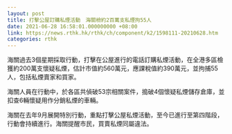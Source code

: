 ```yaml
---
layout: post
title: 打擊公屋訂購私煙活動　海關檢約2百萬支私煙拘55人
date: 2021-06-28 16:58:01.000000000 +08:00
link: https://news.rthk.hk/rthk/ch/component/k2/1598111-20210628.htm
categories: rthk
---
```


海關過去3個星期採取行動，打擊在公屋進行的電話訂購私煙活動，在全港多區檢獲約200萬支懷疑私煙，估計市值約560萬元，應課稅值約390萬元，並拘捕55人，包括私煙賣家和買家。

海關人員在行動中，於各區共偵破53宗相關案件，搗破4個懷疑私煙儲存倉庫，並扣查6輛懷疑用作分銷私煙的車輛。

海關在去年9月展開特別行動，重點打擊公屋私煙活動，至今已進行至第四階段，行動會持續進行。海關提醒市民，買賣私煙同屬違法。
